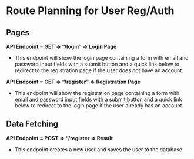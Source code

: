 # Route Planning for User Reg/Auth

## Pages

**API Endpoint = GET => “/login” => Login Page**

- This endpoint will show the login page containing a form with email and password input fields with a submit button and a quick link below to redirect to the registration page if the user does not have an account.

**API Endpoint = GET => “/register" => Registration Page**

- This endpoint will show the registration page containing a form with email and password input fields with a submit button and a quick link below to redirect to the login page if the user already has an account.

## Data Fetching

**API Endpoint = POST => “/register => Result**

- This endpoint creates a new user and saves the user to the database.
